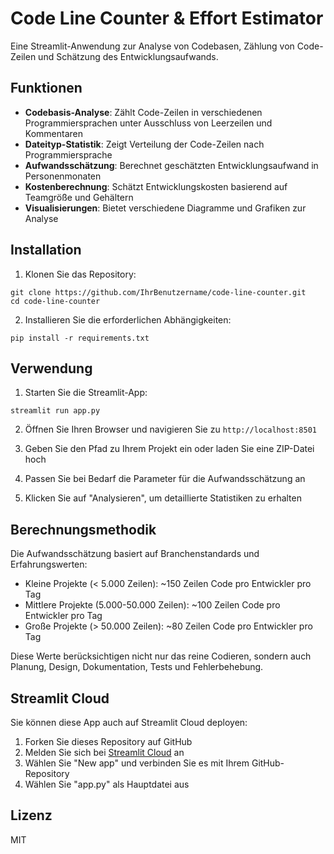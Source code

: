 # Code Line Counter & Effort Estimator

Eine Streamlit-Anwendung zur Analyse von Codebasen, Zählung von Code-Zeilen und Schätzung des Entwicklungsaufwands.

## Funktionen

- **Codebasis-Analyse**: Zählt Code-Zeilen in verschiedenen Programmiersprachen unter Ausschluss von Leerzeilen und Kommentaren
- **Dateityp-Statistik**: Zeigt Verteilung der Code-Zeilen nach Programmiersprache
- **Aufwandsschätzung**: Berechnet geschätzten Entwicklungsaufwand in Personenmonaten
- **Kostenberechnung**: Schätzt Entwicklungskosten basierend auf Teamgröße und Gehältern
- **Visualisierungen**: Bietet verschiedene Diagramme und Grafiken zur Analyse

## Installation

1. Klonen Sie das Repository:
```
git clone https://github.com/IhrBenutzername/code-line-counter.git
cd code-line-counter
```

2. Installieren Sie die erforderlichen Abhängigkeiten:
```
pip install -r requirements.txt
```

## Verwendung

1. Starten Sie die Streamlit-App:
```
streamlit run app.py
```

2. Öffnen Sie Ihren Browser und navigieren Sie zu `http://localhost:8501`

3. Geben Sie den Pfad zu Ihrem Projekt ein oder laden Sie eine ZIP-Datei hoch

4. Passen Sie bei Bedarf die Parameter für die Aufwandsschätzung an

5. Klicken Sie auf "Analysieren", um detaillierte Statistiken zu erhalten

## Berechnungsmethodik

Die Aufwandsschätzung basiert auf Branchenstandards und Erfahrungswerten:

- Kleine Projekte (< 5.000 Zeilen): ~150 Zeilen Code pro Entwickler pro Tag
- Mittlere Projekte (5.000-50.000 Zeilen): ~100 Zeilen Code pro Entwickler pro Tag
- Große Projekte (> 50.000 Zeilen): ~80 Zeilen Code pro Entwickler pro Tag

Diese Werte berücksichtigen nicht nur das reine Codieren, sondern auch Planung, Design, Dokumentation, Tests und Fehlerbehebung.

## Streamlit Cloud

Sie können diese App auch auf Streamlit Cloud deployen:

1. Forken Sie dieses Repository auf GitHub
2. Melden Sie sich bei [Streamlit Cloud](https://streamlit.io/cloud) an
3. Wählen Sie "New app" und verbinden Sie es mit Ihrem GitHub-Repository
4. Wählen Sie "app.py" als Hauptdatei aus

## Lizenz

MIT 